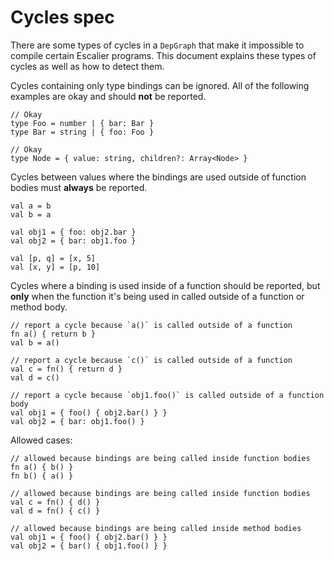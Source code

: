 # Cycles spec

There are some types of cycles in a `DepGraph` that make it impossible to compile
certain Escalier programs.  This document explains these types of cycles as well
as how to detect them.

Cycles containing only type bindings can be ignored.  All of the following examples
are okay and should **not** be reported.

```
// Okay
type Foo = number | { bar: Bar }
type Bar = string | { foo: Foo }

// Okay
type Node = { value: string, children?: Array<Node> }
```

Cycles between values where the bindings are used outside of function bodies
must **always** be reported.

```
val a = b
val b = a

val obj1 = { foo: obj2.bar }
val obj2 = { bar: obj1.foo }

val [p, q] = [x, 5]
val [x, y] = [p, 10]
```

Cycles where a binding is used inside of a function should be reported, but
**only** when the function it's being used in called outside of a function or
method body.

```
// report a cycle because `a()` is called outside of a function
fn a() { return b }
val b = a()

// report a cycle because `c()` is called outside of a function
val c = fn() { return d }
val d = c()

// report a cycle because `obj1.foo()` is called outside of a function body
val obj1 = { foo() { obj2.bar() } }
val obj2 = { bar: obj1.foo() }
```

Allowed cases:
```
// allowed because bindings are being called inside function bodies
fn a() { b() }
fn b() { a() }

// allowed because bindings are being called inside function bodies
val c = fn() { d() }
val d = fn() { c() }

// allowed because bindings are being called inside method bodies
val obj1 = { foo() { obj2.bar() } }
val obj2 = { bar() { obj1.foo() } }
```
